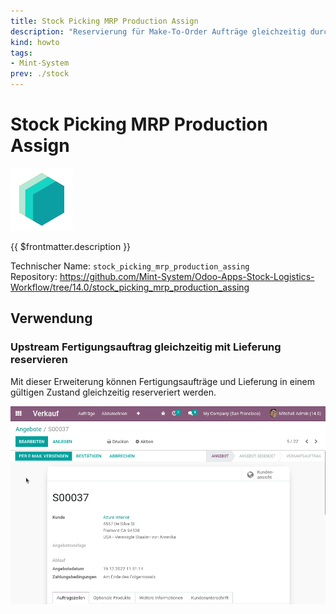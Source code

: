 ```yaml
---
title: Stock Picking MRP Production Assign
description: "Reservierung für Make-To-Order Aufträge gleichzeitig durchführen."
kind: howto
tags:
- Mint-System
prev: ./stock
---
```

# Stock Picking MRP Production Assign
![icon_oms_box](attachments/icons_odoo_mint_system.png)

{{ $frontmatter.description }}

Technischer Name: `stock_picking_mrp_production_assing`\
Repository: <https://github.com/Mint-System/Odoo-Apps-Stock-Logistics-Workflow/tree/14.0/stock_picking_mrp_production_assing>

## Verwendung

### Upstream Fertigungsauftrag gleichzeitig mit Lieferung reservieren

Mit dieser Erweiterung können Fertigungsaufträge und Lieferung in einem gültigen Zustand gleichzeitig reserveriert werden.

![Stock Picking MRP Production Assign](attachments/Stock%20Picking%20MRP%20Production%20Assign.gif)
